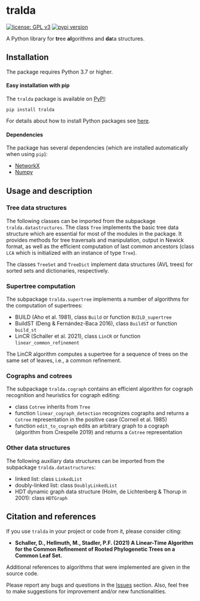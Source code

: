 # tralda

[![license: GPL v3](https://img.shields.io/badge/License-GPLv3-blue.svg)](https://www.gnu.org/licenses/gpl-3.0)
[![pypi version](https://img.shields.io/badge/pypi-v0.0.2-blue.svg)](https://pypi.org/project/tralda/)

A Python library for **tr**ee **al**gorithms and **da**ta structures.

## Installation

The package requires Python 3.7 or higher.

#### Easy installation with pip

The `tralda` package is available on [PyPI](https://pypi.org/project/tralda/):

    pip install tralda

For details about how to install Python packages see [here](https://packaging.python.org/tutorials/installing-packages/).

#### Dependencies

The package has several dependencies (which are installed automatically when using `pip`):
* [NetworkX](https://networkx.github.io/)
* [Numpy](https://numpy.org)

## Usage and description

### Tree data structures

The following classes can be imported from the subpackage `tralda.datastructures`.
The class `Tree` implements the basic tree data structure which are essential for most of the modules in the package.
It provides methods for tree traversals and manipulation, output in Newick format, as well as the efficient computation of last common ancestors (class `LCA` which is initialized with an instance of type `Tree`).

The classes `TreeSet` and `TreeDict` implement data structures (AVL trees) for sorted sets and dictionaries, respectively.

### Supertree computation

The subpackage `tralda.supertree` implements a number of algorithms for the computation of supertrees:
* BUILD (Aho et al. 1981), class `Build` or function `BUILD_supertree`
* BuildST (Deng & Fernández-Baca 2016), class `BuildST` or function `build_st`
* LinCR (Schaller et al. 2021), class `LinCR` or function `linear_common_refinement`

The LinCR algorithm computes a supertree for a sequence of trees on the same set of leaves, i.e., a common refinement.

### Cographs and cotrees

The subpackage `tralda.cograph` contains an efficient algorithm for cograph recognition and heuristics for cograph editing:
* class `Cotree` inherits from `Tree`
* function `linear_cograph_detection` recognizes cographs and returns a `Cotree` representation in the positive case (Corneil et al. 1985)
* function `edit_to_cograph` edits an arbitrary graph to a cograph (algorithm from Crespelle 2019) and returns a `Cotree` representation

### Other data structures

The following auxiliary data structures can be imported from the subpackage `tralda.datastructures`:
* linked list: class `LinkedList`
* doubly-linked list: class `DoublyLinkedList`
* HDT dynamic graph data structure (Holm, de Lichtenberg & Thorup in 2001): class `HDTGraph`

## Citation and references

If you use `tralda` in your project or code from it, please consider citing:

* **Schaller, D., Hellmuth, M., Stadler, P.F. (2021) A Linear-Time Algorithm for the Common Refinement of Rooted Phylogenetic Trees on a Common Leaf Set.**

Additional references to algorithms that were implemented are given in the source code.

Please report any bugs and questions in the [Issues](https://github.com/david-schaller/tralda/issues) section.
Also, feel free to make suggestions for improvement and/or new functionalities.
